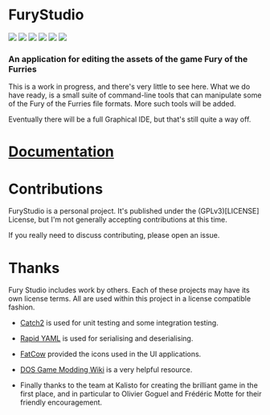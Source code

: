 # FuryStudio

![](https://img.shields.io/github/actions/workflow/status/david-c14/FuryStudio/build-and-test.yml?event=push&label=Tests&logo=github) 
![](https://img.shields.io/github/actions/workflow/status/david-c14/FuryStudio/build-and-test.yml?event=release&label=Release&logo=github) 
![](https://img.shields.io/github/v/release/david-c14/FuryStudio?label=Latest&logo=github) 
![](https://img.shields.io/github/release-date/david-c14/FuryStudio?label=Released&logo=github) 
![](https://img.shields.io/badge/License-GPLv3-blue.svg)
![](https://img.shields.io/badge/platforms-linux--x64%20%7C%20win--x64-lightgrey)

### An application for editing the assets of the game Fury of the Furries

This is a work in progress, and there's very little to see here. What we do have ready, is a small suite of command-line tools that can manipulate some of the Fury of the Furries file formats. More such tools will be added.

Eventually there will be a full Graphical IDE, but that's still quite a way off.

# [Documentation](https://github.com/david-c14/FuryStudio/blob/main/doc/index.md)

# Contributions

FuryStudio is a personal project. It's published under the (GPLv3)[LICENSE] License, but I'm not 
generally accepting contributions at this time. 

If you really need to discuss contributing, please open an issue. 

# Thanks

Fury Studio includes work by others. Each of these projects may have its own 
license terms. All are used within this project in a license compatible fashion.

- [Catch2](https://github.com/catchorg/Catch2) is used for unit testing and some integration testing.

- [Rapid YAML](https://github.com/biojppm/rapidyaml) is used for serialising and deserialising.

- [FatCow](http://www.fatcow.com) provided the icons used in the UI applications.

- [DOS Game Modding Wiki](https://moddingwiki.shikadi.net/wiki/Main_Page) is a very helpful resource.

- Finally thanks to the team at Kalisto for creating the brilliant game in the first place, and 
in particular to Olivier Goguel and Frédéric Motte for their friendly encouragement.

